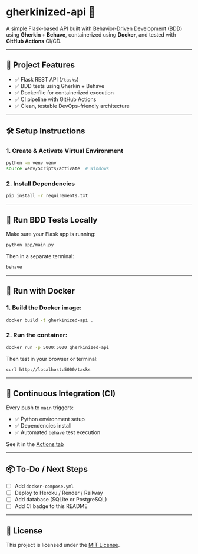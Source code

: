 # gherkinized-api 🚀

A simple Flask-based API built with Behavior-Driven Development (BDD) using **Gherkin + Behave**, containerized using **Docker**, and tested with **GitHub Actions** CI/CD.

---

## 🧠 Project Features

- ✅ Flask REST API (`/tasks`)
- ✅ BDD tests using Gherkin + Behave
- ✅ Dockerfile for containerized execution
- ✅ CI pipeline with GitHub Actions
- ✅ Clean, testable DevOps-friendly architecture

---

## 🛠️ Setup Instructions

### 1. Create & Activate Virtual Environment

```bash
python -m venv venv
source venv/Scripts/activate  # Windows
```

### 2. Install Dependencies

```bash
pip install -r requirements.txt
```

---

## 🧪 Run BDD Tests Locally

Make sure your Flask app is running:

```bash
python app/main.py
```

Then in a separate terminal:

```bash
behave
```

---

## 🐳 Run with Docker

### 1. Build the Docker image:

```bash
docker build -t gherkinized-api .
```

### 2. Run the container:

```bash
docker run -p 5000:5000 gherkinized-api
```

Then test in your browser or terminal:

```bash
curl http://localhost:5000/tasks
```

---

## 🔁 Continuous Integration (CI)

Every push to `main` triggers:

- ✅ Python environment setup
- ✅ Dependencies install
- ✅ Automated `behave` test execution

See it in the [Actions tab](https://github.com/bhatshalesh/gherkinized-api/actions)

---

## 📦 To-Do / Next Steps

- [ ] Add `docker-compose.yml`
- [ ] Deploy to Heroku / Render / Railway
- [ ] Add database (SQLite or PostgreSQL)
- [ ] Add CI badge to this README

---

## 📄 License

This project is licensed under the [MIT License](LICENSE).

